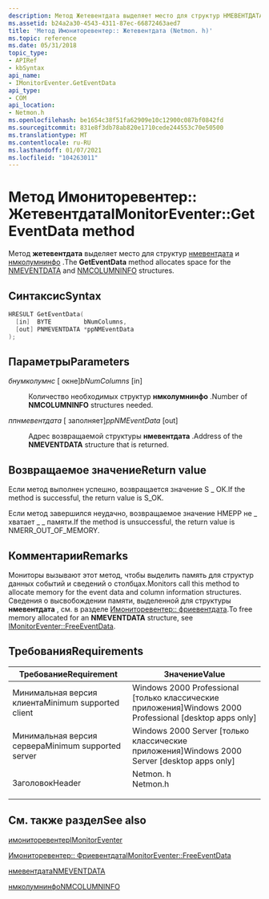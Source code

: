 ```yaml
---
description: Метод Жетевентдата выделяет место для структур НМЕВЕНТДАТА и НМКОЛУМНИНФО.
ms.assetid: b24a2a30-4543-4311-87ec-66872463aed7
title: 'Метод Имониторевентер:: Жетевентдата (Netmon. h)'
ms.topic: reference
ms.date: 05/31/2018
topic_type:
- APIRef
- kbSyntax
api_name:
- IMonitorEventer.GetEventData
api_type:
- COM
api_location:
- Netmon.h
ms.openlocfilehash: be1654c38f51fa62909e10c12900c087bf0842fd
ms.sourcegitcommit: 831e8f3db78ab820e1710cede244553c70e50500
ms.translationtype: MT
ms.contentlocale: ru-RU
ms.lasthandoff: 01/07/2021
ms.locfileid: "104263011"
---
```

# <a name="imonitoreventergeteventdata-method"></a><span data-ttu-id="30517-103">Метод Имониторевентер:: Жетевентдата</span><span class="sxs-lookup"><span data-stu-id="30517-103">IMonitorEventer::GetEventData method</span></span>

<span data-ttu-id="30517-104">Метод **жетевентдата** выделяет место для структур [нмевентдата](nmeventdata.md) и [нмколумнинфо](nmcolumninfo.md) .</span><span class="sxs-lookup"><span data-stu-id="30517-104">The **GetEventData** method allocates space for the [NMEVENTDATA](nmeventdata.md) and [NMCOLUMNINFO](nmcolumninfo.md) structures.</span></span>

## <a name="syntax"></a><span data-ttu-id="30517-105">Синтаксис</span><span class="sxs-lookup"><span data-stu-id="30517-105">Syntax</span></span>


```C++
HRESULT GetEventData(
  [in]  BYTE         bNumColumns,
  [out] PNMEVENTDATA *ppNMEventData
);
```



## <a name="parameters"></a><span data-ttu-id="30517-106">Параметры</span><span class="sxs-lookup"><span data-stu-id="30517-106">Parameters</span></span>

<dl> <dt>

<span data-ttu-id="30517-107">*бнумколумнс* \[ окне\]</span><span class="sxs-lookup"><span data-stu-id="30517-107">*bNumColumns* \[in\]</span></span>
</dt> <dd>

<span data-ttu-id="30517-108">Количество необходимых структур **нмколумнинфо** .</span><span class="sxs-lookup"><span data-stu-id="30517-108">Number of **NMCOLUMNINFO** structures needed.</span></span>

</dd> <dt>

<span data-ttu-id="30517-109">*ппнмевентдата* \[ заполняет\]</span><span class="sxs-lookup"><span data-stu-id="30517-109">*ppNMEventData* \[out\]</span></span>
</dt> <dd>

<span data-ttu-id="30517-110">Адрес возвращаемой структуры **нмевентдата** .</span><span class="sxs-lookup"><span data-stu-id="30517-110">Address of the **NMEVENTDATA** structure that is returned.</span></span>

</dd> </dl>

## <a name="return-value"></a><span data-ttu-id="30517-111">Возвращаемое значение</span><span class="sxs-lookup"><span data-stu-id="30517-111">Return value</span></span>

<span data-ttu-id="30517-112">Если метод выполнен успешно, возвращается значение S \_ ОК.</span><span class="sxs-lookup"><span data-stu-id="30517-112">If the method is successful, the return value is S\_OK.</span></span>

<span data-ttu-id="30517-113">Если метод завершился неудачно, возвращаемое значение НМЕРР не \_ хватает \_ \_ памяти.</span><span class="sxs-lookup"><span data-stu-id="30517-113">If the method is unsuccessful, the return value is NMERR\_OUT\_OF\_MEMORY.</span></span>

## <a name="remarks"></a><span data-ttu-id="30517-114">Комментарии</span><span class="sxs-lookup"><span data-stu-id="30517-114">Remarks</span></span>

<span data-ttu-id="30517-115">Мониторы вызывают этот метод, чтобы выделить память для структур данных событий и сведений о столбцах.</span><span class="sxs-lookup"><span data-stu-id="30517-115">Monitors call this method to allocate memory for the event data and column information structures.</span></span> <span data-ttu-id="30517-116">Сведения о высвобождении памяти, выделенной для структуры **нмевентдата** , см. в разделе [Имониторевентер:: фриевентдата](imonitoreventer-freeeventdata.md).</span><span class="sxs-lookup"><span data-stu-id="30517-116">To free memory allocated for an **NMEVENTDATA** structure, see [IMonitorEventer::FreeEventData](imonitoreventer-freeeventdata.md).</span></span>

## <a name="requirements"></a><span data-ttu-id="30517-117">Требования</span><span class="sxs-lookup"><span data-stu-id="30517-117">Requirements</span></span>



| <span data-ttu-id="30517-118">Требование</span><span class="sxs-lookup"><span data-stu-id="30517-118">Requirement</span></span> | <span data-ttu-id="30517-119">Значение</span><span class="sxs-lookup"><span data-stu-id="30517-119">Value</span></span> |
|-------------------------------------|-------------------------------------------------------------------------------------|
| <span data-ttu-id="30517-120">Минимальная версия клиента</span><span class="sxs-lookup"><span data-stu-id="30517-120">Minimum supported client</span></span><br/> | <span data-ttu-id="30517-121">Windows 2000 Professional \[только классические приложения\]</span><span class="sxs-lookup"><span data-stu-id="30517-121">Windows 2000 Professional \[desktop apps only\]</span></span><br/>                          |
| <span data-ttu-id="30517-122">Минимальная версия сервера</span><span class="sxs-lookup"><span data-stu-id="30517-122">Minimum supported server</span></span><br/> | <span data-ttu-id="30517-123">Windows 2000 Server \[только классические приложения\]</span><span class="sxs-lookup"><span data-stu-id="30517-123">Windows 2000 Server \[desktop apps only\]</span></span><br/>                                |
| <span data-ttu-id="30517-124">Заголовок</span><span class="sxs-lookup"><span data-stu-id="30517-124">Header</span></span><br/>                   | <dl> <span data-ttu-id="30517-125"><dt>Netmon. h</dt></span><span class="sxs-lookup"><span data-stu-id="30517-125"><dt>Netmon.h</dt></span></span> </dl> |



## <a name="see-also"></a><span data-ttu-id="30517-126">См. также раздел</span><span class="sxs-lookup"><span data-stu-id="30517-126">See also</span></span>

<dl> <dt>

[<span data-ttu-id="30517-127">имониторевентер</span><span class="sxs-lookup"><span data-stu-id="30517-127">IMonitorEventer</span></span>](imonitoreventer.md)
</dt> <dt>

[<span data-ttu-id="30517-128">Имониторевентер:: Фриевентдата</span><span class="sxs-lookup"><span data-stu-id="30517-128">IMonitorEventer::FreeEventData</span></span>](imonitoreventer-freeeventdata.md)
</dt> <dt>

[<span data-ttu-id="30517-129">нмевентдата</span><span class="sxs-lookup"><span data-stu-id="30517-129">NMEVENTDATA</span></span>](nmeventdata.md)
</dt> <dt>

[<span data-ttu-id="30517-130">нмколумнинфо</span><span class="sxs-lookup"><span data-stu-id="30517-130">NMCOLUMNINFO</span></span>](nmcolumninfo.md)
</dt> </dl>

 

 




